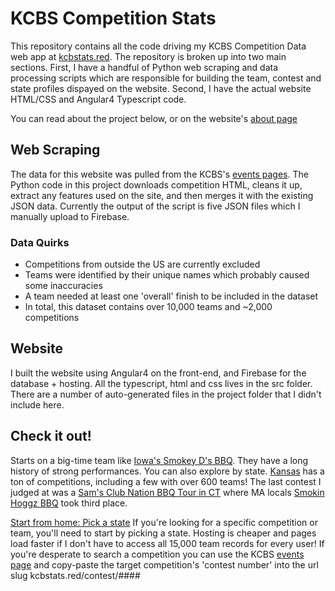 # KCBS Competition Stats

This repository contains all the code driving my KCBS Competition Data web app at [kcbstats.red](https://kcbstats.red/states). The repository is broken up into two main sections. First, I have a handful of Python web scraping and data processing scripts which are responsible for building the team, contest and state profiles dispayed on the website. Second, I have the actual website HTML/CSS and Angular4 Typescript code.

You can read about the project below, or on the website's [about page](https://kcbstats.red/about)

## Web Scraping

The data for this website was pulled from the KCBS's [events pages](https://www.kcbs.us/events). The Python code in this project downloads competition HTML, cleans it up, extract any features used on the site, and then merges it with the existing JSON data. Currently the output of the script is five JSON files which I manually upload to Firebase.

### Data Quirks
 * Competitions from outside the US are currently excluded
 * Teams were identified by their unique names which probably caused some inaccuracies
 * A team needed at least one 'overall' finish to be included in the dataset
 * In total, this dataset contains over 10,000 teams and ~2,000 competitions

## Website

I built the website using Angular4 on the front-end, and Firebase for the database + hosting. All the typescript, html and css lives in the src folder. There are a number of auto-generated files in the project folder that I didn't include here.

## Check it out!

Starts on a big-time team like [Iowa's Smokey D's BBQ](https://kcbstats.red/team/6377). They have a long history of strong performances. You can also explore by state. [Kansas](https://kcbstats.red/state/ks) has a ton of competitions, including a few with over 600 teams! The last contest I judged at was a [Sam's Club Nation BBQ Tour in CT](https://kcbstats.red/contest/7123) where MA locals [Smokin Hoggz BBQ](https://kcbstats.red/team/11410) took third place.

[Start from home: Pick a state](https://kcbstats.red) If you're looking for a specific competition or team, you'll need to start by picking a state. Hosting is cheaper and pages load faster if I don't have to access all 15,000 team records for every user! If you're desperate to search a competition you can use the KCBS [events page](https://www.kcbs.us/events) and copy-paste the target competition's 'contest number' into the url slug kcbstats.red/contest/#### 
